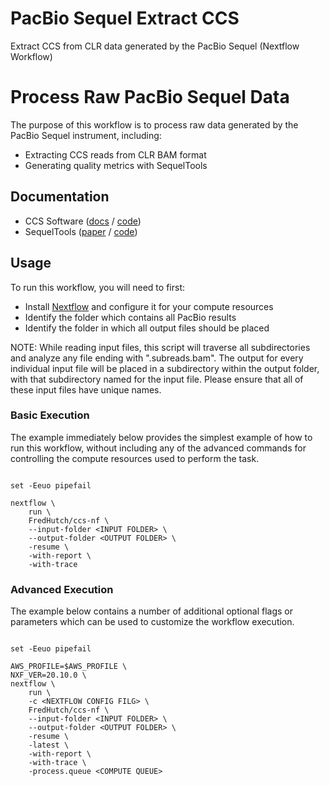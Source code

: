 # PacBio Sequel Extract CCS
Extract CCS from CLR data generated by the PacBio Sequel (Nextflow Workflow)

# Process Raw PacBio Sequel Data

The purpose of this workflow is to process raw data generated by the PacBio
Sequel instrument, including:

- Extracting CCS reads from CLR BAM format
- Generating quality metrics with SequelTools

## Documentation

- CCS Software ([docs](https://ccs.how/) / [code](https://github.com/PacificBiosciences/ccs))
- SequelTools ([paper](https://bmcbioinformatics.biomedcentral.com/articles/10.1186/s12859-020-03751-8) / [code](https://github.com/ISUgenomics/SequelTools))

## Usage

To run this workflow, you will need to first:

- Install [Nextflow](nextflow.io) and configure it for your compute resources
- Identify the folder which contains all PacBio results
- Identify the folder in which all output files should be placed

NOTE: While reading input files, this script will traverse all subdirectories
and analyze any file ending with ".subreads.bam". The output for every individual input
file will be placed in a subdirectory within the output folder, with that
subdirectory named for the input file. Please ensure that all of these input
files have unique names.

### Basic Execution

The example immediately below provides the simplest example of how to run
this workflow, without including any of the advanced commands for controlling
the compute resources used to perform the task.

```#!/bin/bash

set -Eeuo pipefail

nextflow \
    run \
    FredHutch/ccs-nf \
    --input-folder <INPUT FOLDER> \
    --output-folder <OUTPUT FOLDER> \
    -resume \
    -with-report \
    -with-trace
```

### Advanced Execution

The example below contains a number of additional optional flags
or parameters which can be used to customize the workflow execution.

```#!/bin/bash

set -Eeuo pipefail

AWS_PROFILE=$AWS_PROFILE \
NXF_VER=20.10.0 \
nextflow \
    run \
    -c <NEXTFLOW CONFIG FILG> \
    FredHutch/ccs-nf \
    --input-folder <INPUT FOLDER> \
    --output-folder <OUTPUT FOLDER> \
    -resume \
    -latest \
    -with-report \
    -with-trace \
    -process.queue <COMPUTE QUEUE>
```
